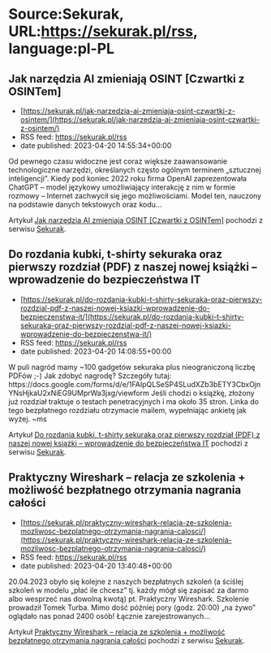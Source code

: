 # Source:Sekurak, URL:https://sekurak.pl/rss, language:pl-PL

## Jak narzędzia AI zmieniają OSINT [Czwartki z OSINTem]
 - [https://sekurak.pl/jak-narzedzia-ai-zmieniaja-osint-czwartki-z-osintem/](https://sekurak.pl/jak-narzedzia-ai-zmieniaja-osint-czwartki-z-osintem/)
 - RSS feed: https://sekurak.pl/rss
 - date published: 2023-04-20 14:55:34+00:00

<p>Od pewnego czasu widoczne jest coraz większe zaawansowanie technologiczne narzędzi, określanych często ogólnym terminem „sztucznej inteligencji”. Kiedy pod koniec 2022 roku firma OpenAI zaprezentowała ChatGPT – model językowy umożliwiający interakcję z nim w formie rozmowy – Internet zachwycił się jego możliwościami. Model ten, nauczony na podstawie danych tekstowych oraz kodu...</p>
<p>Artykuł <a href="https://sekurak.pl/jak-narzedzia-ai-zmieniaja-osint-czwartki-z-osintem/" rel="nofollow">Jak narzędzia AI zmieniają OSINT [Czwartki z OSINTem]</a> pochodzi z serwisu <a href="https://sekurak.pl" rel="nofollow">Sekurak</a>.</p>

## Do rozdania kubki, t-shirty sekuraka oraz pierwszy rozdział (PDF) z naszej nowej książki – wprowadzenie do bezpieczeństwa IT
 - [https://sekurak.pl/do-rozdania-kubki-t-shirty-sekuraka-oraz-pierwszy-rozdzial-pdf-z-naszej-nowej-ksiazki-wprowadzenie-do-bezpieczenstwa-it/](https://sekurak.pl/do-rozdania-kubki-t-shirty-sekuraka-oraz-pierwszy-rozdzial-pdf-z-naszej-nowej-ksiazki-wprowadzenie-do-bezpieczenstwa-it/)
 - RSS feed: https://sekurak.pl/rss
 - date published: 2023-04-20 14:08:55+00:00

<p>W puli nagród mamy ~100 gadgetów sekuraka plus nieograniczoną liczbę PDFów ;-) Jak zdobyć nagrodę? Szczegóły tutaj: https://docs.google.com/forms/d/e/1FAIpQLSeSP4SLudXZb3bETY3CbxOjnYNsHjkaU2xNiEG9UMprWa3jxg/viewform Jeśli chodzi o książkę, złożony już rozdział traktuje o testach penetracyjnych i ma około 35 stron. Linka do tego bezpłatnego rozdziału otrzymacie mailem, wypełniając ankietę jak wyżej. ~ms</p>
<p>Artykuł <a href="https://sekurak.pl/do-rozdania-kubki-t-shirty-sekuraka-oraz-pierwszy-rozdzial-pdf-z-naszej-nowej-ksiazki-wprowadzenie-do-bezpieczenstwa-it/" rel="nofollow">Do rozdania kubki, t-shirty sekuraka oraz pierwszy rozdział (PDF) z naszej nowej książki &#8211; wprowadzenie do bezpieczeństwa IT</a> pochodzi z serwisu <a href="https://sekurak.pl" rel="nofollow">Sekurak</a>.</p>

## Praktyczny Wireshark – relacja ze szkolenia + możliwość bezpłatnego otrzymania nagrania całości
 - [https://sekurak.pl/praktyczny-wireshark-relacja-ze-szkolenia-mozliwosc-bezplatnego-otrzymania-nagrania-calosci/](https://sekurak.pl/praktyczny-wireshark-relacja-ze-szkolenia-mozliwosc-bezplatnego-otrzymania-nagrania-calosci/)
 - RSS feed: https://sekurak.pl/rss
 - date published: 2023-04-20 13:40:48+00:00

<p>20.04.2023 obyło się kolejne z naszych bezpłatnych szkoleń (a ściślej szkoleń w modelu „płać ile chcesz” tj. każdy mógł się zapisać za darmo albo wesprzeć nas dowolną kwotą) pt. Praktyczny Wireshark. Szkolenie prowadził Tomek Turba. Mimo dość później pory (godz. 20:00) „na żywo” oglądało nas ponad 2400 osób! Łącznie zarejestrowanych...</p>
<p>Artykuł <a href="https://sekurak.pl/praktyczny-wireshark-relacja-ze-szkolenia-mozliwosc-bezplatnego-otrzymania-nagrania-calosci/" rel="nofollow">Praktyczny Wireshark &#8211; relacja ze szkolenia + możliwość bezpłatnego otrzymania nagrania całości</a> pochodzi z serwisu <a href="https://sekurak.pl" rel="nofollow">Sekurak</a>.</p>

